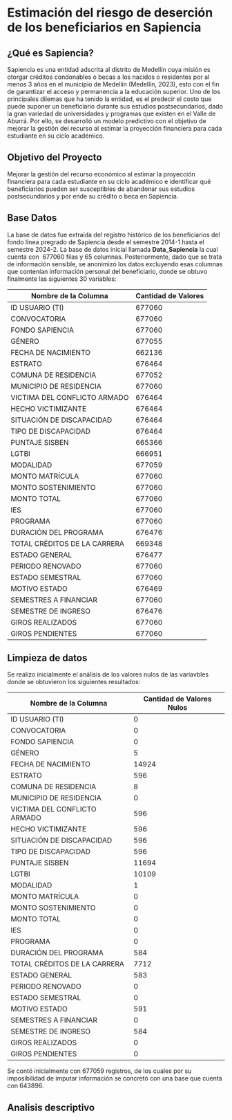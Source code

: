 # Estimación del riesgo de deserción de los beneficiarios en Sapiencia

## ¿Qué es Sapiencia?

Sapiencia es una entidad adscrita al distrito de Medellín cuya misión es otorgar créditos condonables o becas a los nacidos o residentes por al menos 3 años en el municipio de Medellín (Medellín, 2023), esto con el fin de garantizar el acceso y permanencia a la educación superior. Uno de los principales dilemas que ha tenido la entidad, es el predecir el costo que puede suponer un beneficiario durante sus estudios postsecundarios, dado la gran variedad de universidades y programas que existen en el Valle de Aburrá. Por ello, se desarrolló un modelo predictivo con el objetivo de mejorar la gestión del recurso al estimar la proyección financiera para cada estudiante en su ciclo académico.

## Objetivo del Proyecto

Mejorar la gestión del recurso económico al estimar la proyección financiera para cada estudiante en su ciclo académico e identificar qué beneficiarios pueden ser susceptibles de abandonar sus estudios postsecundarios y por ende su crédito o beca en Sapiencia.


## Base Datos

La base de datos fue extraída del registro histórico de los beneficiarios del fondo línea pregrado de Sapiencia desde el semestre 2014-1 hasta el semestre 2024-2. La base de datos inicial llamada __Data_Sapiencia__ la cual cuenta con  677060  filas y 65 columnas. Posteriormente, dado que se trata de información sensible, se anonimizó los datos excluyendo esas columnas que contenían información personal del beneficiario, donde se obtuvo finalmente las siguientes 30 variables:

| Nombre de la Columna           | Cantidad de Valores |
|--------------------------------|----------------------|
| ID USUARIO (TI)                | 677060              |
| CONVOCATORIA                   | 677060              |
| FONDO SAPIENCIA                | 677060              |
| GÉNERO                         | 677055              |
| FECHA DE NACIMIENTO            | 662136              |
| ESTRATO                        | 676464              |
| COMUNA DE RESIDENCIA           | 677052              |
| MUNICIPIO DE RESIDENCIA        | 677060              |
| VICTIMA DEL CONFLICTO ARMADO   | 676464              |
| HECHO VICTIMIZANTE             | 676464              |
| SITUACIÓN DE DISCAPACIDAD      | 676464              |
| TIPO DE DISCAPACIDAD           | 676464              |
| PUNTAJE SISBEN                 | 665366              |
| LGTBI                          | 666951              |
| MODALIDAD                      | 677059              |
| MONTO MATRÍCULA                | 677060              |
| MONTO SOSTENIMIENTO            | 677060              |
| MONTO TOTAL                    | 677060              |
| IES                            | 677060              |
| PROGRAMA                       | 677060              |
| DURACIÓN DEL PROGRAMA          | 676476              |
| TOTAL CRÉDITOS DE LA CARRERA   | 669348              |
| ESTADO GENERAL                 | 676477              |
| PERIODO RENOVADO               | 677060              |
| ESTADO SEMESTRAL               | 677060              |
| MOTIVO ESTADO                  | 676469              |
| SEMESTRES A FINANCIAR          | 677060              |
| SEMESTRE DE INGRESO            | 676476              |
| GIROS REALIZADOS               | 677060              |
| GIROS PENDIENTES               | 677060              |

## Limpieza de datos

Se realizo inicialmente el análisis de los valores nulos de las variavbles donde se obtuvieron los siguientes resultados:

| Nombre de la Columna           | Cantidad de Valores Nulos |
|--------------------------------|---------------------------|
| ID USUARIO (TI)                | 0                         |
| CONVOCATORIA                   | 0                         |
| FONDO SAPIENCIA                | 0                         |
| GÉNERO                         | 5                         |
| FECHA DE NACIMIENTO            | 14924                     |
| ESTRATO                        | 596                       |
| COMUNA DE RESIDENCIA           | 8                         |
| MUNICIPIO DE RESIDENCIA        | 0                         |
| VICTIMA DEL CONFLICTO ARMADO   | 596                       |
| HECHO VICTIMIZANTE             | 596                       |
| SITUACIÓN DE DISCAPACIDAD      | 596                       |
| TIPO DE DISCAPACIDAD           | 596                       |
| PUNTAJE SISBEN                 | 11694                     |
| LGTBI                          | 10109                     |
| MODALIDAD                      | 1                         |
| MONTO MATRÍCULA                | 0                         |
| MONTO SOSTENIMIENTO            | 0                         |
| MONTO TOTAL                    | 0                         |
| IES                            | 0                         |
| PROGRAMA                       | 0                         |
| DURACIÓN DEL PROGRAMA          | 584                       |
| TOTAL CRÉDITOS DE LA CARRERA   | 7712                      |
| ESTADO GENERAL                 | 583                       |
| PERIODO RENOVADO               | 0                         |
| ESTADO SEMESTRAL               | 0                         |
| MOTIVO ESTADO                  | 591                       |
| SEMESTRES A FINANCIAR          | 0                         |
| SEMESTRE DE INGRESO            | 584                       |
| GIROS REALIZADOS               | 0                         |
| GIROS PENDIENTES               | 0                         |

Se contó inicialmente con 677059 registros, de los cuales por su imposibilidad de imputar información se concretó con una base que cuenta con 643896. 

## Analisis descriptivo

